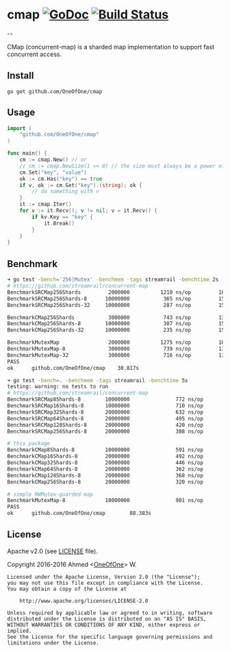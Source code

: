 # cmap [![GoDoc](http://godoc.org/github.com/OneOfOne/cmap?status.svg)](http://godoc.org/github.com/OneOfOne/cmap) [![Build Status](https://travis-ci.org/OneOfOne/cmap.svg?branch=master)](https://travis-ci.org/OneOfOne/cmap)
--

CMap (concurrent-map) is a sharded map implementation to support fast concurrent access.

## Install

	go get github.com/OneOfOne/cmap

## Usage

```go
import (
	"github.com/OneOfOne/cmap"
)

func main() {
	cm := cmap.New() // or
	// cm := cmap.NewSize(1 << 8) // the size must always be a power of 2
	cm.Set("key", "value")
	ok := cm.Has("key") == true
	if v, ok := cm.Get("key").(string); ok {
		// do something with v
	}
	it := cmap.Iter()
	for v := it.Recv(); v != nil; v = it.Recv() {
		if kv.Key == "key" {
			it.Break()
		}
	}
}
```

## Benchmark
```bash
➜ go test -bench='256|Mutex' -benchmem -tags streamrail -benchtime 2s -cpu 1,8,32
# https://github.com/streamrail/concurrent-map
BenchmarkSRCMap256Shards       	 2000000	      1210 ns/op	     184 B/op	       2 allocs/op
BenchmarkSRCMap256Shards-8     	10000000	       365 ns/op	     154 B/op	       2 allocs/op
BenchmarkSRCMap256Shards-32    	10000000	       287 ns/op	     154 B/op	       2 allocs/op

BenchmarkCMap256Shards         	 3000000	       743 ns/op	     135 B/op	       2 allocs/op
BenchmarkCMap256Shards-8       	10000000	       307 ns/op	     153 B/op	       2 allocs/op
BenchmarkCMap256Shards-32      	10000000	       235 ns/op	     153 B/op	       2 allocs/op

BenchmarkMutexMap              	 2000000	      1275 ns/op	     183 B/op	       2 allocs/op
BenchmarkMutexMap-8            	 3000000	       739 ns/op	     135 B/op	       2 allocs/op
BenchmarkMutexMap-32           	 3000000	       716 ns/op	     135 B/op	       2 allocs/op
PASS
ok  	github.com/OneOfOne/cmap	30.817s

➜ go test -bench=. -benchmem -tags streamrail -benchtime 5s
testing: warning: no tests to run
# https://github.com/streamrail/concurrent-map
BenchmarkSRCMap8Shards-8        10000000               772 ns/op             153 B/op          2 allocs/op
BenchmarkSRCMap16Shards-8       10000000               710 ns/op             153 B/op          2 allocs/op
BenchmarkSRCMap32Shards-8       20000000               632 ns/op             153 B/op          2 allocs/op
BenchmarkSRCMap64Shards-8       20000000               495 ns/op             153 B/op          2 allocs/op
BenchmarkSRCMap128Shards-8      20000000               420 ns/op             154 B/op          2 allocs/op
BenchmarkSRCMap256Shards-8      20000000               388 ns/op             154 B/op          2 allocs/op

# this package
BenchmarkCMap8Shards-8          10000000               591 ns/op             153 B/op          2 allocs/op
BenchmarkCMap16Shards-8         20000000               492 ns/op             153 B/op          2 allocs/op
BenchmarkCMap32Shards-8         20000000               446 ns/op             153 B/op          2 allocs/op
BenchmarkCMap64Shards-8         20000000               362 ns/op             153 B/op          2 allocs/op
BenchmarkCMap128Shards-8        20000000               368 ns/op             153 B/op          2 allocs/op
BenchmarkCMap256Shards-8        20000000               320 ns/op             153 B/op          2 allocs/op

# simple RWMutex-guarded map
BenchmarkMutexMap-8             10000000               901 ns/op             153 B/op          2 allocs/op
PASS
ok      github.com/OneOfOne/cmap        88.383s
```

## License

Apache v2.0 (see [LICENSE](https://github.com/OneOfOne/cmap/blob/master/LICENSE) file).

Copyright 2016-2016 Ahmed <[OneOfOne](https://github.com/OneOfOne/)> W.

	Licensed under the Apache License, Version 2.0 (the "License");
	you may not use this file except in compliance with the License.
	You may obtain a copy of the License at

		http://www.apache.org/licenses/LICENSE-2.0

	Unless required by applicable law or agreed to in writing, software
	distributed under the License is distributed on an "AS IS" BASIS,
	WITHOUT WARRANTIES OR CONDITIONS OF ANY KIND, either express or implied.
	See the License for the specific language governing permissions and
	limitations under the License.
